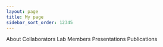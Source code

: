 ```yaml
---
layout: page
title: My page
sidebar_sort_order: 12345
---
```


About
Collaborators
Lab Members
Presentations
Publications

